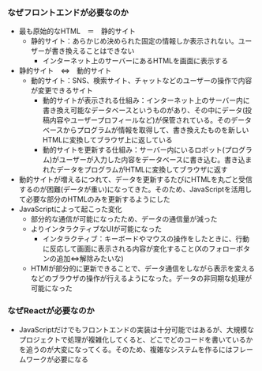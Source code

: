 ### なぜフロントエンドが必要なのか
- 最も原始的なHTML　＝　静的サイト
	- 静的サイト：あらかじめ決められた固定の情報しか表示されない。ユーザーが書き換えることはできない
		- インターネット上のサーバーにあるHTMLを画面に表示する
- 静的サイト　⇔　動的サイト
	- 動的サイト：SNS、検索サイト、チャットなどのユーザーの操作で内容が変更できるサイト
		- 動的サイトが表示される仕組み：インターネット上のサーバー内に書き換え可能なデータベースというものがあり、その中にデータ(投稿内容やユーザープロフィールなど)が保管されている。そのデータベースからプログラムが情報を取得して、書き換えたものを新しいHTMLに変換してブラウザ上に返している
		- 動的サイトを更新する仕組み：サーバー内にいるロボット(プログラム)がユーザーが入力した内容をデータベースに書き込む。書き込まれたデータをプログラムがHTMLに変換してブラウザに返す
- 動的サイトが増えるにつれて、データを更新するたびにHTMLを丸ごと受信するのが困難(データが重い)になってきた。そのため、JavaScriptを活用して必要な部分のHTMLのみを更新するようにした
- JavaScriptによって起こった変化
	- 部分的な通信が可能になったため、データの通信量が減った
	- よりインタラクティブなUIが可能になった
		- インタラクティブ：キーボードやマウスの操作をしたときに、行動に反応して画面に表示される内容が変化すること(Xのフォローボタンの追加⇔解除みたいな)
	- HTMlが部分的に更新できることで、データ通信をしながら表示を変えるなどのブラウザの操作が行えるようになった。データの非同期な処理が可能になった

### なぜReactが必要なのか
- JavaScriptだけでもフロントエンドの実装は十分可能ではあるが、大規模なプロジェクトで処理が複雑化してくると、どこでどのコードを書いているかを追うのが大変になってくる。そのため、複雑なシステムを作るにはフレームワークが必要になる